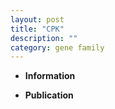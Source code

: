 ```yaml
---
layout: post
title: "CPK"
description: ""
category: gene family
---
```


* **Information**  

* **Publication**  


